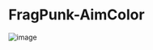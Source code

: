 # FragPunk-AimColor

![image](https://github.com/user-attachments/assets/07508769-06e9-464a-b406-ccbe47df0590)
